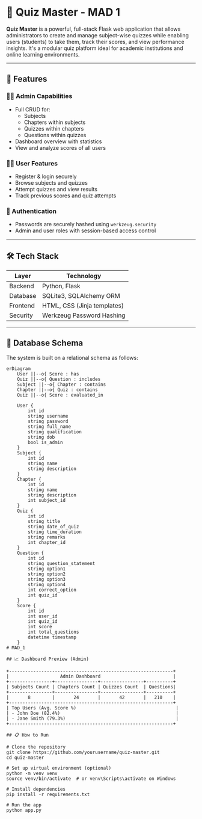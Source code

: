 # 🧠 Quiz Master - MAD 1

**Quiz Master** is a powerful, full-stack Flask web application that allows administrators to create and manage subject-wise quizzes while enabling users (students) to take them, track their scores, and view performance insights. It's a modular quiz platform ideal for academic institutions and online learning environments.

---

## 🚀 Features

### 👨‍🏫 Admin Capabilities
- Full CRUD for:
  - Subjects
  - Chapters within subjects
  - Quizzes within chapters
  - Questions within quizzes
- Dashboard overview with statistics
- View and analyze scores of all users

### 👩‍🎓 User Features
- Register & login securely
- Browse subjects and quizzes
- Attempt quizzes and view results
- Track previous scores and quiz attempts

### 🔐 Authentication
- Passwords are securely hashed using `werkzeug.security`
- Admin and user roles with session-based access control

---

## 🛠️ Tech Stack

| Layer         | Technology                            |
|---------------|----------------------------------------|
| Backend       | Python, Flask                         |
| Database      | SQLite3, SQLAlchemy ORM               |
| Frontend      | HTML, CSS (Jinja templates)           |
| Security      | Werkzeug Password Hashing             |

---

## 🧬 Database Schema

The system is built on a relational schema as follows:

```mermaid
erDiagram
    User ||--o{ Score : has
    Quiz ||--o{ Question : includes
    Subject ||--o{ Chapter : contains
    Chapter ||--o{ Quiz : contains
    Quiz ||--o{ Score : evaluated_in

    User {
        int id
        string username
        string password
        string full_name
        string qualification
        string dob
        bool is_admin
    }
    Subject {
        int id
        string name
        string description
    }
    Chapter {
        int id
        string name
        string description
        int subject_id
    }
    Quiz {
        int id
        string title
        string date_of_quiz
        string time_duration
        string remarks
        int chapter_id
    }
    Question {
        int id
        string question_statement
        string option1
        string option2
        string option3
        string option4
        int correct_option
        int quiz_id
    }
    Score {
        int id
        int user_id
        int quiz_id
        int score
        int total_questions
        datetime timestamp
    }
# MAD_1

## 📈 Dashboard Preview (Admin)

+-------------------------------------------------------------+
|                   Admin Dashboard                           |
+----------------+----------------+----------------+----------+
| Subjects Count | Chapters Count | Quizzes Count  | Questions|
+----------------+----------------+----------------+----------+
|       8        |       24       |       42       |   210    |
+-------------------------------------------------------------+
| Top Users (Avg. Score %)                                     |
| - John Doe (82.4%)                                           |
| - Jane Smith (79.3%)                                         |
+-------------------------------------------------------------+

## 📋 How to Run

# Clone the repository
git clone https://github.com/yourusername/quiz-master.git
cd quiz-master

# Set up virtual environment (optional)
python -m venv venv
source venv/bin/activate  # or venv\Scripts\activate on Windows

# Install dependencies
pip install -r requirements.txt

# Run the app
python app.py
